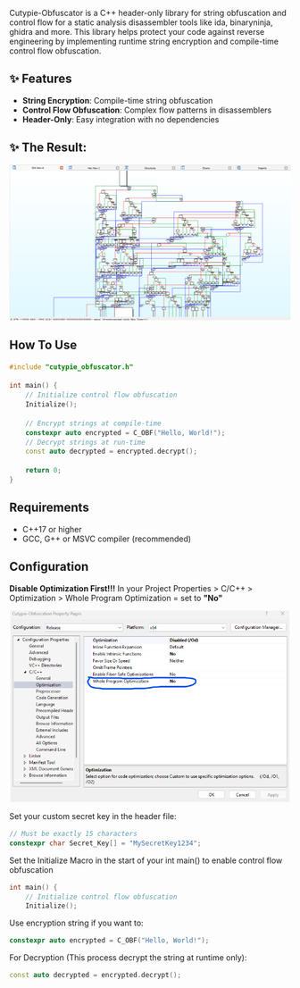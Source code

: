 Cutypie-Obfuscator is a C++ header-only library for string obfuscation and control flow for a static analysis disassembler tools like ida, binaryninja, ghidra and more. 
This library helps protect your code against reverse engineering by implementing runtime string encryption and compile-time control flow obfuscation.


## ✨ Features
- **String Encryption**: Compile-time string obfuscation
- **Control Flow Obfuscation**: Complex flow patterns in disassemblers
- **Header-Only**: Easy integration with no dependencies


## ✨ The Result:
<div align="center">
    <img src="images/example.png" alt="result" width="700"/>
</div>

## How To Use
```cpp
#include "cutypie_obfuscator.h"

int main() {
    // Initialize control flow obfuscation
    Initialize();

    // Encrypt strings at compile-time
    constexpr auto encrypted = C_OBF("Hello, World!");
    // Decrypt strings at run-time
    const auto decrypted = encrypted.decrypt();
    
    return 0;
}
```
## Requirements
- C++17 or higher
- GCC, G++ or MSVC compiler (recommended)

## Configuration
**Disable Optimization First!!!**
In your Project Properties > C/C++ > Optimization > Whole Program Optimization = set to **"No"** 
<div align="center">
    <img src="images/disable.png" alt="result" width="500"/>
</div>

Set your custom secret key in the header file:
```cpp
// Must be exactly 15 characters
constexpr char Secret_Key[] = "MySecretKey1234";
```
Set the Initialize Macro in the start of your int main() to enable control flow obfuscation
```cpp
int main() {
    // Initialize control flow obfuscation
    Initialize();
```

Use encryption string if you want to:
```cpp
constexpr auto encrypted = C_OBF("Hello, World!");
```
For Decryption (This process decrypt the string at runtime only):
```cpp
const auto decrypted = encrypted.decrypt();
```
